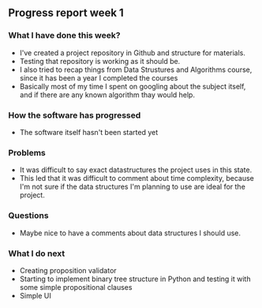 ## Progress report week 1

### What I have done this week?
  - I've created a project repository in Github and structure for materials.
  - Testing that repository is working as it should be.
  - I also tried to recap things from Data Strustures and Algorithms course, since it has been a year I completed the courses
  - Basically most of my time I spent on googling about the subject itself, and if there are any known algorithm thay would help.

### How the software has progressed 
  - The software itself hasn't been started yet

### Problems
  - It was difficult to say exact datastructures the project uses in this state. 
  - This led that it was difficult to comment about time complexity, because I'm not sure if the data structures I'm planning to use are ideal for the project.

### Questions
  - Maybe nice to have a comments about data structures I should use.

### What I do next
  - Creating proposition validator
  - Starting to implement binary tree structure in Python and testing it with some simple propositional clauses
  - Simple UI
